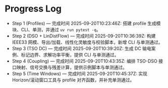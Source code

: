 # Progress Log

- Step 1 (Profiles) — 完成时间 2025-09-20T10:23:46Z: 搭建 profile 生成模块、CLI、单测，并通过 `uv run pytest -q`。
- Step 2 (DSO + LinDistFlow) — 完成时间 2025-09-20T10:36:39Z: 构建 IEEE33 网模、导出/加载、线性化灵敏度与校验脚本，新增 CLI 与单测通过。
- Step 3 (TSO DC) — 完成时间 2025-09-20T10:39:20Z: 生成 DC 输电案例、标记边界、求解功率平衡，提供 CLI 与单测通过。
- Step 4 (Coupling) — 完成时间 2025-09-20T10:43:35Z: 编排 TSO-DSO 接口映射、信号交换与残差计算，提供示例脚本与单测通过。
- Step 5 (Time Windows) — 完成时间 2025-09-20T10:45:37Z: 实现 Horizon/滚动窗口工具与 profile 对齐函数，并补充单测通过。

